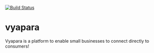 [![Build Status](https://travis-ci.com/srujandeshpande/vyapara.svg?branch=master)](https://travis-ci.com/srujandeshpande/vyapara)  
# vyapara
Vyapara is a platform to enable small businesses to connect directly to consumers!
